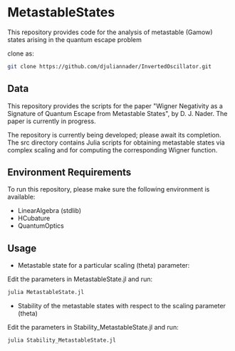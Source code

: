 # MetastableStates
This repository provides code for the analysis of metastable (Gamow) states arising in the quantum escape problem


clone as:


```bash
git clone https://github.com/djuliannader/InvertedOscillator.git
```

## Data 

This repository provides the scripts for the paper "Wigner Negativity as a Signature of Quantum Escape from Metastable States", by D. J. Nader. The paper is currently in progress.

The repository is currently being developed; please await its completion.  The src directory contains Julia scripts for obtaining metastable states via complex scaling and for computing the corresponding Wigner function.

## Environment Requirements  

To run this repository, please make sure the following environment is available:

- LinearAlgebra (stdlib)  
- HCubature
- QuantumOptics

## Usage  

- Metastable state for a particular scaling (theta) parameter:

Edit the parameters in MetastableState.jl and run:

```bash
julia MetastableState.jl
```

- Stability of the metastable states with respect to the scaling parameter (theta)

Edit the parameters in Stability_MetastableState.jl and run:

```bash
julia Stability_MetastableState.jl
```
